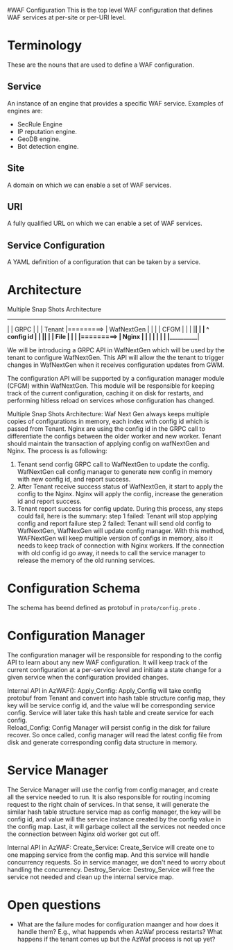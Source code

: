 #WAF Configuration
This is the top level WAF configuration that defines WAF services at per-site or per-URI level.

# Terminology
These are the nouns that are used to define a WAF configuration.
## Service
An instance of an engine that provides a specific WAF service. Examples of engines are:
* SecRule Engine
* IP reputation engine.
* GeoDB engine.
* Bot detection engine.

## Site
A domain on which we can enable a set of WAF services.

## URI
A fully qualified URL on which we can enable a set of WAF services.

## Service Configuration
A YAML definition of a configuration that can be taken by a service.

# Architecture

Multiple Snap Shots Architecture
 _________             ____________ 
|         |  GRPC     |            |
| Tenant  |=========> | WafNextGen |
|         |           |     CFGM   |
|         |           |____________|
|         |                ^ config id
|         |            ____||______
|         |  File     |            |
|         |=========> | Nginx      |
|         |           |            |
|________ |           |____________|
  
We will be introducing a GRPC API in WafNextGen which will be used by the tenant to configure WafNextGen. This API will allow the the tenant to trigger changes in WafNextGen when it receives configuration updates from GWM.

The configuration API will be supported by a configuration manager module (CFGM) within WafNextGen. This module will be responsible for keeping track of the current configuration, caching it on disk for restarts, and performing hitless reload on services whose configuration has changed.

Multiple Snap Shots Architecture:
Waf Next Gen always keeps multiple copies of configurations in memory, each index with config id which is passed from Tenant.
Nginx are using the config id in the GRPC call to differentiate the configs between the older worker and new worker.
Tenant should maintain the transaction of applying config on wafNextGen and Nginx.
The process is as following:

1. Tenant send config GRPC call to WafNextGen to update the config. WafNextGen call config manager to generate new config in memory with new config id, and report success.
2. After Tenant receive success status of WafNextGen, it start to apply the config to the Nginx. Nginx will apply the config, increase the generation id and report success.
3. Tenant report success for config update.
During this process, any steps could fail, here is the summary:
step 1 failed: Tenant will stop applying config and report failure
step 2 failed: Tenant will send old config to WafNextGen, WafNexGen will update config manager.
With this method, WAFNextGen will keep multiple version of configs in memory, also it needs to keep track of connection with Nginx workers. If the connection with old config id go away, it needs to call the service manager to release the memory of the old running services.

# Configuration Schema
The schema has beend defined as protobuf in `proto/config.proto` .

# Configuration Manager
The configuration manager will be responsible for responding to the config API to learn about any new WAF configuration. It will keep track of the current configuration at a per-service level and initiate a state change for a given service when the configuration provided changes.

Internal API in AzWAF():
Apply_Config:
Apply_Config will take config protobuf from Tenant and convert into hash table structure config map, they key will be service config id, and the value will be corresponding service config. Service will later take this hash table and create service for each config.  
Reload_Config:
Config Manager will persist config in the disk for failure recover. So once called, config manager will read the latest config file from disk and generate corresponding config data structure in memory.

# Service Manager
The Service Manager will use the config from config manager, and create all the service needed to run. It is also responsible for routing incoming request to the right chain of services. In that sense, it will generate the similar hash table structure service map as config manager, the key will be config id, and value will the service instance created by the config value in the config map. Last, it will garbage collect all the services not needed once the connection between Nginx old worker got cut off.

Internal API in AzWAF:
Create_Service:
Create_Service will create one to one mapping service from the config map. And this service will handle concurrency requests. So in service manager, we don't need to worry about handling the concurrency.
Destroy_Service:
Destroy_Service will free the service not needed and clean up the internal service map.

# Open questions
* What are the failure modes for configuration maanger and how does it handle them? E.g., what happends when AzWaf process restarts? What happens if the tenant comes up but the AzWaf process is not up yet?
